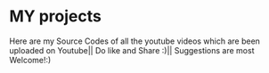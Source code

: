 # MY projects
Here are my Source Codes of all the youtube videos which are been uploaded on Youtube||
Do like and Share :)||
Suggestions are most Welcome!:)
